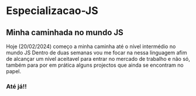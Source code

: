 # Especializacao-JS
## Minha caminhada no mundo JS
Hoje (20/02/2024) começo a minha caminha até o nível intermédio no mundo JS
Dentro de duas semanas vou me focar na nessa linguagem afim de alcançar um nível aceitavel para entrar no mercado de trabalho e não só, também para por em prática alguns projectos que ainda se encontram no papel.

### Até já!!
